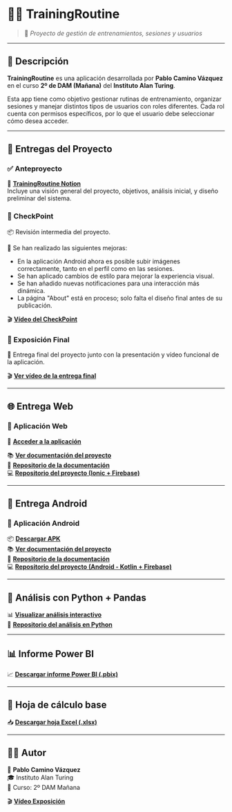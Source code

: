 # 🏋️‍♂️ TrainingRoutine

> 🧠 *Proyecto de gestión de entrenamientos, sesiones y usuarios*

---

## 📌 Descripción

**TrainingRoutine** es una aplicación desarrollada por **Pablo Camino Vázquez** en el curso **2º de DAM (Mañana)** del **Instituto Alan Turing**.

Esta app tiene como objetivo gestionar rutinas de entrenamiento, organizar sesiones y manejar distintos tipos de usuarios con roles diferentes. Cada rol cuenta con permisos específicos, por lo que el usuario debe seleccionar cómo desea acceder.

---

## 📁 Entregas del Proyecto

### ✅ Anteproyecto

📄 [**TrainingRoutine Notion**](https://www.notion.so/Training-Routine-Anteproyecto-1c6178ef7c778002b9cbf608969e1ae7?pvs=4)  
Incluye una visión general del proyecto, objetivos, análisis inicial, y diseño preliminar del sistema.

### 📍 CheckPoint

📦 Revisión intermedia del proyecto.

🔧 Se han realizado las siguientes mejoras:

- En la aplicación Android ahora es posible subir imágenes correctamente, tanto en el perfil como en las sesiones.
- Se han aplicado cambios de estilo para mejorar la experiencia visual.
- Se han añadido nuevas notificaciones para una interacción más dinámica.
- La página "About" está en proceso; solo falta el diseño final antes de su publicación.

🎬 [**Vídeo del CheckPoint**](https://youtu.be/BG-848AtvHg)

### 🎤 Exposición Final

🧾 Entrega final del proyecto junto con la presentación y vídeo funcional de la aplicación.

🎬 [**Ver vídeo de la entrega final**](https://youtu.be/FuP4wpqac3I)  

---

## 🌐 Entrega Web

### 🧩 Aplicación Web

🚀 [**Acceder a la aplicación**](https://trainingroutinepcv.netlify.app/)

📚 [**Ver documentación del proyecto**](https://pablitocavaz04.github.io/TFGDocWeb/)  
🔗 [**Repositorio de la documentación**](https://github.com/pablitocavaz04/TFGDocWeb)  
💻 [**Repositorio del proyecto (Ionic + Firebase)**](https://github.com/pablitocavaz04/TrainingRoutinePCV_FB)

---

## 📱 Entrega Android

### 📲 Aplicación Android

📦 [**Descargar APK**](https://github.com/pablitocavaz04/TrainingRoutine-TFG/releases/download/v1.0-final/app-debug.apk)  
📚 [**Ver documentación del proyecto**](https://pablitocavaz04.github.io/TFGDocAndroid/)  
🔗 [**Repositorio de la documentación**](https://github.com/pablitocavaz04/TFGDocAndroid)  
💻 [**Repositorio del proyecto (Android - Kotlin + Firebase)**](https://github.com/pablitocavaz04/TrainingRoutine)

---

## 🐍 Análisis con Python + Pandas

📊 [**Visualizar análisis interactivo**](https://pablitocavaz04.github.io/TFG_SGE_PabloCavaz/)  
🔗 [**Repositorio del análisis en Python**](https://github.com/pablitocavaz04/TFG_SGE_PabloCavaz)

---

## 📊 Informe Power BI

📈 [**Descargar informe Power BI (.pbix)**](https://github.com/pablitocavaz04/TrainingRoutine-TFG/releases/download/v1.0-final/PabloPoweBiTFG.pbix)  

---

## 📄 Hoja de cálculo base

📥 [**Descargar hoja Excel (.xlsx)**](https://github.com/pablitocavaz04/TrainingRoutine-TFG/releases/download/v1.0-final/PabloTFGExcel.xlsx)  

---

## 🧑‍💻 Autor

📌 **Pablo Camino Vázquez**  
🎓 Instituto Alan Turing  
🧭 Curso: 2º DAM Mañana

🎬 [**Vídeo Exposición**](https://youtu.be/4J-JtzDWh_E)  
